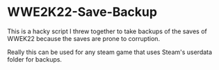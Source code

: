 # WWE2K22-Save-Backup

This is a hacky script I threw together to take backups of the saves of WWEK22 because the saves are prone to corruption. 

Really this can be used for any steam game that uses Steam's userdata folder for backups.
